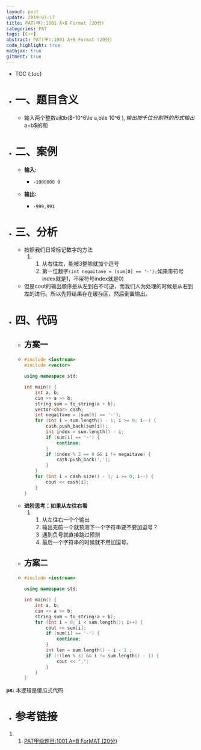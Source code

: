 ```yaml
---
layout: post
update: 2019-07-17
title: PAT(甲):1001 A+B Format (20分)
categories: PAT
tags: [C++]
abstract: PAT(甲):1001 A+B Format (20分)
code_highlight: true
mathjax: true
gitment: true
---
```

* TOC
{:toc}
* # 一、题目含义
    * 输入两个整数a和b($-10^6\le a,b\le 10^6 $),输出按千位分割符的形式输出$a+b$的和
* # 二、案例
    * **输入:** 
        *   ```none
            -1000000 9
            ```
    * **输出:**
         *   ```none
             -999,991
             ```
* # 三、分析
    * 按照我们日常标记数字的方法
        1.  1. 从右往左，能被3整除就加个逗号
            2. 第一位数字```(int negaitave = (sum[0] == '-');```如果带符号index就是1，不带符号index就是0)
    * 但是cout的输出顺序是从左到右不可逆，而我们人为处理的时候是从右到左的进行。所以先将结果存在缓存区，然后倒置输出。
* # 四、代码
    *   ## 方案一
    *   ```cpp
        #include <iostream>
        #include <vector>
        
        using namespace std;
        
        int main() {
            int a, b;
            cin >> a >> b;
            string sum = to_string(a + b);
            vector<char> cash;
            int negaitave = (sum[0] == '-');
            for (int i = sum.length() - 1; i >= 0; i--) {
                cash.push_back(sum[i]);
                int index = sum.length() - i;
                if (sum[i] == '-') {
                    continue;
                }
                if (index % 3 == 0 && i != negaitave) {
                    cash.push_back(',');
                }
            }
            for (int i = cash.size() - 1; i >= 0; i--) {
                cout << cash[i];
            }
        }
        ```
    * **进阶思考：如果从左往右看**
        1.  1. 从左往右一个个输出
            2. 输出完前一个就预测下一个字符串要不要加逗号？
            3. 遇到负号就直接跳过预测
            4. 最后一个字符串的时候就不用加逗号。
    *   ## 方案二
    *   ```cpp
        #include <iostream>
        
        using namespace std;
        
        int main() {
            int a, b;
            cin >> a >> b;
            string sum = to_string(a + b);
            for (int i = 0; i < sum.length(); i++) {
                cout << sum[i];
                if (sum[i] == '-') {
                    continue;
                }
                int len = sum.length() - i - 1 ;
                if (!(len % 3) && i != sum.length() - 1) {
                    cout << ",";
                }
            }
        }
        ```

**ps:** 本逻辑是傻瓜式代码
* # 参考链接
1. 1. [PAT甲级题目:1001 A+B ForMAT (20分)](https://pintia.cn/problem-sets/994805342720868352/problems/994805528788582400)
